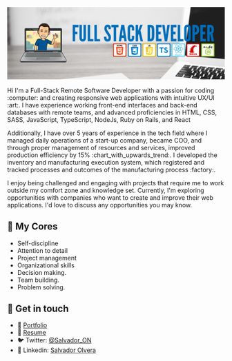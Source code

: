 <div align="center"><img src="https://github.com/Salvador-ON/Salvador-ON/blob/master/Ruby%20on%20Rails%20React%20%20Redux.png" alt="About Me"></div>

<p>Hi I'm a Full-Stack Remote Software Developer with a passion for coding :computer: and creating responsive web applications with intuitive UX/UI :art:. I have experience working front-end interfaces and back-end databases with remote teams, and advanced proficiencies in HTML, CSS, SASS, JavaScript, TypeScript, NodeJs, Ruby on Rails, and React</p>

<p>Additionally, I have over 5 years of experience in the tech field where I managed daily operations of a start-up company, became COO, and through proper management of resources and services, improved production efficiency by 15% :chart_with_upwards_trend:. I developed the inventory and manufacturing execution system, which registered and tracked processes and outcomes of the manufacturing process :factory:.
</p>

<p>I enjoy being challenged and engaging with projects that require me to work outside my comfort zone and knowledge set. Currently, I'm exploring opportunities with companies who want to create and improve their web applications. I'd love to discuss any opportunities you may know.</p>

## :star2: My Cores

 - Self-discipline
 - Attention to detail
 - Project management
 - Organizational skills
 - Decision making.
 - Team building.
 - Problem solving.

## :iphone:	Get in touch
- :file_folder: [Portfolio](https://salvador-on.github.io)
- :page_facing_up: [Resume](https://salvador-on.github.io/Salvador-ON-Resume/)
- :bird: Twitter: [@Salvador_ON](https://twitter.com/Salvador_ON)
- :briefcase: Linkedin: [Salvador Olvera](https://www.linkedin.com/in/salvador-olvera-n)

